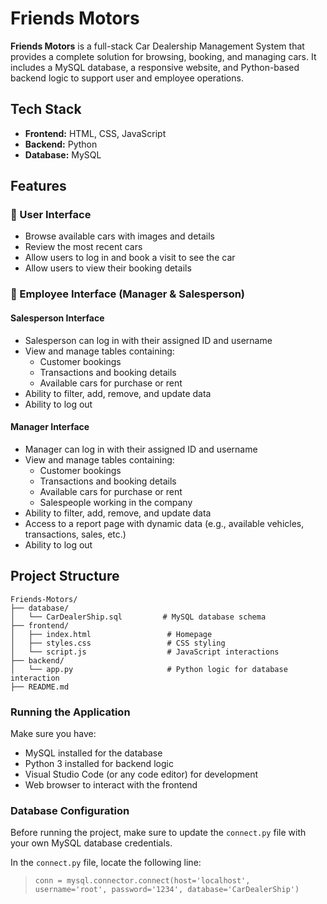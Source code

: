 # Friends Motors

**Friends Motors** is a full-stack Car Dealership Management System that provides a complete solution for browsing, booking, and managing cars. It includes a MySQL database, a responsive website, and Python-based backend logic to support user and employee operations.

## Tech Stack

- **Frontend:** HTML, CSS, JavaScript  
- **Backend:** Python  
- **Database:** MySQL  

## Features

### 🔹 User Interface
- Browse available cars with images and details
- Review the most recent cars
- Allow users to log in and book a visit to see the car
- Allow users to view their booking details

### 🔹 Employee Interface (Manager & Salesperson)

#### Salesperson Interface
- Salesperson can log in with their assigned ID and username
- View and manage tables containing:
  - Customer bookings
  - Transactions and booking details
  - Available cars for purchase or rent
- Ability to filter, add, remove, and update data
- Ability to log out

#### Manager Interface
- Manager can log in with their assigned ID and username
- View and manage tables containing:
  - Customer bookings
  - Transactions and booking details
  - Available cars for purchase or rent
  - Salespeople working in the company
- Ability to filter, add, remove, and update data
- Access to a report page with dynamic data (e.g., available vehicles, transactions, sales, etc.)
- Ability to log out


## Project Structure

```plaintext
Friends-Motors/
├── database/
│   └── CarDealerShip.sql         # MySQL database schema
├── frontend/
│   ├── index.html                 # Homepage
│   ├── styles.css                 # CSS styling
│   └── script.js                  # JavaScript interactions
├── backend/
│   └── app.py                     # Python logic for database interaction
├── README.md
```


### Running the Application

Make sure you have:

- MySQL installed for the database
- Python 3 installed for backend logic
- Visual Studio Code (or any code editor) for development
- Web browser to interact with the frontend

### Database Configuration

Before running the project, make sure to update the `connect.py` file with your own MySQL database credentials.

In the `connect.py` file, locate the following line:

> ```plaintext
> conn = mysql.connector.connect(host='localhost', username='root', password='1234', database='CarDealerShip')
> ```
